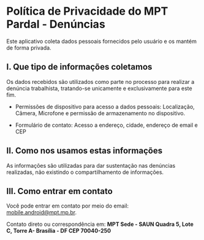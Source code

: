 # Política de Privacidade do MPT Pardal - Denúncias

Este aplicativo coleta dados pessoais fornecidos pelo usuário e os mantém de forma privada.

## I. Que tipo de informações coletamos

Os dados recebidos são utilizados como parte no processo para realizar a denúncia trabalhista, tratando-se unicamente e exclusivamente para este fim.

- Permissões de dispositivo para acesso a dados pessoais: Localização, Câmera, Microfone e permissão de armazenamento no dispositivo.

- Formulário de contato: Acesso a endereço, cidade, endereço de email e CEP

## II. Como nos usamos estas informações

As informações são utilizadas para dar sustentação nas denúncias realizadas, não existindo o compartilhamento de informações.

## III. Como entrar em contato

Você pode entrar em contato por meio do email: mobile.android@mpt.mp.br.

Contato direto ou correspondência em:
**MPT Sede - SAUN Quadra 5, Lote C, Torre A- Brasília - DF CEP 70040-250**
